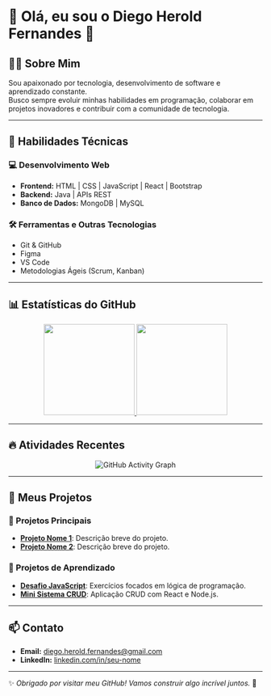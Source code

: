 # 👋 Olá, eu sou o **Diego Herold Fernandes** 🚀  

## 🧑‍💻 Sobre Mim  
Sou apaixonado por tecnologia, desenvolvimento de software e aprendizado constante.  
Busco sempre evoluir minhas habilidades em programação, colaborar em projetos inovadores e contribuir com a comunidade de tecnologia.  

---

## 🚀 **Habilidades Técnicas**

### 💻 **Desenvolvimento Web**  
- **Frontend:** HTML | CSS | JavaScript | React | Bootstrap  
- **Backend:** Java | APIs REST  
- **Banco de Dados:** MongoDB | MySQL  

### 🛠️ **Ferramentas e Outras Tecnologias**  
- Git & GitHub  
- Figma  
- VS Code  
- Metodologias Ágeis (Scrum, Kanban)  

---

## 📊 **Estatísticas do GitHub**  

<div align="center">
  <a href="https://github.com/DiegoHerold">
    <img height="180em" src="https://github-readme-stats.vercel.app/api?username=SeuNome&show_icons=true&theme=dracula&include_all_commits=true&count_private=true"/>
    <img height="180em" src="https://github-readme-stats.vercel.app/api/top-langs/?username=SeuNome&layout=compact&langs_count=7&theme=dracula"/>
  </a>
</div>  

---

## 🔥 **Atividades Recentes**  

<!-- GitHub Activity Graph -->
<p align="center">
  <img src="https://github-readme-activity-graph.vercel.app/graph?username=DiegoHeroldtheme=dracula" alt="GitHub Activity Graph">
</p>

---

## 🎯 **Meus Projetos**  

### 🚀 Projetos Principais  
- [**Projeto Nome 1**](link-do-projeto): Descrição breve do projeto.  
- [**Projeto Nome 2**](link-do-projeto): Descrição breve do projeto.  

### 🧩 Projetos de Aprendizado  
- [**Desafio JavaScript**](link): Exercícios focados em lógica de programação.  
- [**Mini Sistema CRUD**](link): Aplicação CRUD com React e Node.js.

---

## 📫 **Contato**  
- **Email:** [diego.herold.fernandes@gmail.com](mailto:diego.herold.fernandes@gmail.com)  
- **LinkedIn:** [linkedin.com/in/seu-nome](#)  

---

✨ *Obrigado por visitar meu GitHub! Vamos construir algo incrível juntos.* 🚀
